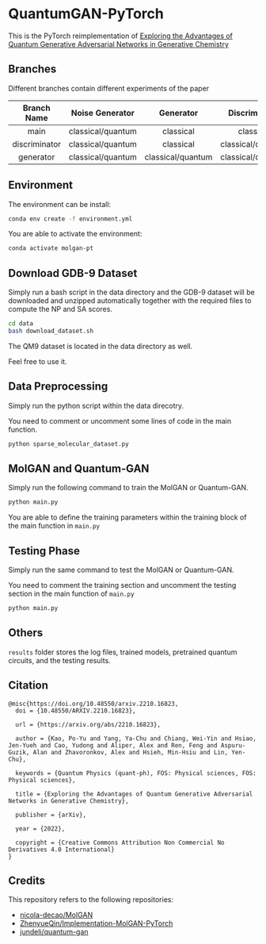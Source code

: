 # QuantumGAN-PyTorch

This is the PyTorch reimplementation of [Exploring the Advantages of Quantum Generative Adversarial Networks in Generative Chemistry](https://arxiv.org/abs/2210.16823)

## Branches

Different branches contain different experiments of the paper

| Branch Name | Noise Generator | Generator| Discriminator |
| :-----: | :---: | :---: |  :---: |
| main | classical/quantum   | classical   | classical|
| discriminator | classical/quantum   | classical   | classical/quantum|
| generator | classical/quantum   | classical/quantum   | classical/quantum|

## Environment

The environment can be install:

```bash
conda env create -f environment.yml
```

You are able to activate the environment:

```bash
conda activate molgan-pt
```

## Download GDB-9 Dataset

Simply run a bash script in the data directory and the GDB-9 dataset will be downloaded and unzipped automatically together with the required files to compute the NP and SA scores.

```bash
cd data
bash download_dataset.sh
```

The QM9 dataset is located in the data directory as well.

Feel free to use it.

## Data Preprocessing

Simply run the python script within the data direcotry. 

You need to comment or uncomment some lines of code in the main function.

```python
python sparse_molecular_dataset.py
```

## MolGAN and Quantum-GAN

Simply run the following command to train the MolGAN or Quantum-GAN.

```python
python main.py
```

You are able to define the training parameters within the training block of the main function in `main.py`

## Testing Phase

Simply run the same command to test the MolGAN or Quantum-GAN. 

You need to comment the training section and uncomment the testing section in the main function of `main.py`

```python
python main.py
```

## Others

`results` folder stores the log files, trained models, pretrained quantum circuits, and the testing results.

## Citation

```
@misc{https://doi.org/10.48550/arxiv.2210.16823,
  doi = {10.48550/ARXIV.2210.16823},
  
  url = {https://arxiv.org/abs/2210.16823},
  
  author = {Kao, Po-Yu and Yang, Ya-Chu and Chiang, Wei-Yin and Hsiao, Jen-Yueh and Cao, Yudong and Aliper, Alex and Ren, Feng and Aspuru-Guzik, Alan and Zhavoronkov, Alex and Hsieh, Min-Hsiu and Lin, Yen-Chu},
  
  keywords = {Quantum Physics (quant-ph), FOS: Physical sciences, FOS: Physical sciences},
  
  title = {Exploring the Advantages of Quantum Generative Adversarial Networks in Generative Chemistry},
  
  publisher = {arXiv},
  
  year = {2022},
  
  copyright = {Creative Commons Attribution Non Commercial No Derivatives 4.0 International}
}
```

## Credits
This repository refers to the following repositories:
 - [nicola-decao/MolGAN](https://github.com/nicola-decao/MolGAN)
 - [ZhenyueQin/Implementation-MolGAN-PyTorch](https://github.com/ZhenyueQin/Implementation-MolGAN-PyTorch)
 - [jundeli/quantum-gan](https://github.com/jundeli/quantum-gan)
